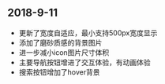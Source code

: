 ## 2018-9-11
* 更新了宽度自适应，最小支持500px宽度显示
* 添加了磨砂质感的背景图片
* 进一步减小icon图片尺寸体积
* 主要导航按钮增进了交互体验，有动画体验
* 搜索按钮增加了hover背景